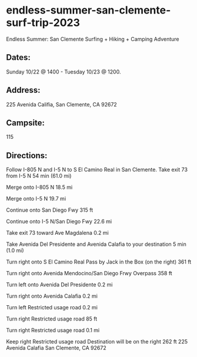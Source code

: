 # endless-summer-san-clemente-surf-trip-2023
Endless Summer: San Clemente Surfing + Hiking + Camping Adventure

## Dates: 
Sunday 10/22 @ 1400 - Tuesday 10/23 @ 1200. 

## Address: 
225 Avenida Califia,
San Clemente, CA 92672

## Campsite: 
115

## Directions: 
Follow I-805 N and I-5 N to S El Camino Real in San Clemente. Take exit 73 from I-5 N
54 min (61.0 mi)

Merge onto I-805 N
18.5 mi

Merge onto I-5 N
19.7 mi

Continue onto San Diego Fwy
315 ft

Continue onto I-5 N/San Diego Fwy
22.6 mi

Take exit 73 toward Ave Magdalena
0.2 mi

Take Avenida Del Presidente and Avenida Calafia to your destination
5 min (1.0 mi)

Turn right onto S El Camino Real
Pass by Jack in the Box (on the right)
361 ft

Turn right onto Avenida Mendocino/San Diego Frwy Overpass
358 ft

Turn left onto Avenida Del Presidente
0.2 mi

Turn right onto Avenida Calafia
0.2 mi

Turn left
Restricted usage road
0.2 mi

Turn right
Restricted usage road
85 ft

Turn right
Restricted usage road
0.1 mi

Keep right
Restricted usage road
Destination will be on the right
262 ft
225 Avenida Calafia
San Clemente, CA 92672
